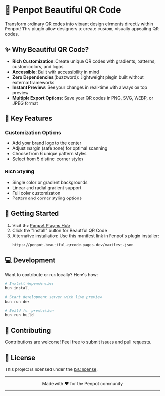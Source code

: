 # 🎨 Penpot Beautiful QR Code

Transform ordinary QR codes into vibrant design elements directly within Penpot! This plugin allow designers to create custom, visually appealing QR codes.

## ✨ Why Beautiful QR Code?

- **Rich Customization**: Create unique QR codes with gradients, patterns, custom colors, and logos
- **Accessible**: Built with accessibility in mind
- **Zero Dependencies** (buzzword): Lightweight plugin built without external frameworks
- **Instant Preview**: See your changes in real-time with always on top preview
- **Multiple Export Options**: Save your QR codes in PNG, SVG, WEBP, or JPEG format

## 🎯 Key Features

### Customization Options
- Add your brand logo to the center
- Adjust margin (safe zone) for optimal scanning
- Choose from 6 unique pattern styles
- Select from 5 distinct corner styles

### Rich Styling
- Single color or gradient backgrounds
- Linear and radial gradient support
- Full color customization
- Pattern and corner styling options

## 🚀 Getting Started

1. Visit the [Penpot Plugins Hub](https://penpot.app/penpothub/plugins)
2. Click the "Install" button for Beautiful QR Code
3. Alternative installation: Use this manifest link in Penpot's plugin installer:
   ```
   https://penpot-beautiful-qrcode.pages.dev/manifest.json
   ```

## 💻 Development

Want to contribute or run locally? Here's how:

```bash
# Install dependencies
bun install

# Start development server with live preview
bun run dev

# Build for production
bun run build
```

## 🤝 Contributing

Contributions are welcome! Feel free to submit issues and pull requests.

## 📄 License

This project is licensed under the [ISC license](./LICENSE).

---

<p align="center">Made with ❤️ for the Penpot community</p>

---
